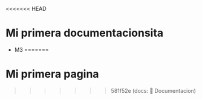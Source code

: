 <<<<<<< HEAD
# Mi primera documentacionsita 
 - M3
=======
# Mi primera pagina
>>>>>>> 581f52e (docs: :memo: Documentacion)
